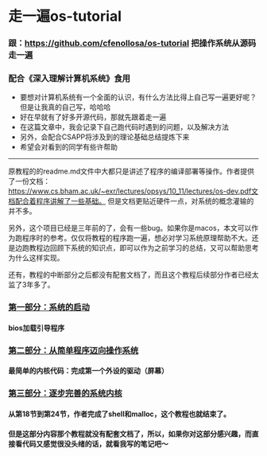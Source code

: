# 走一遍os-tutorial
### 跟：https://github.com/cfenollosa/os-tutorial 把操作系统从源码走一遍
### 配合《深入理解计算机系统》食用
- 要想对计算机系统有一个全面的认识，有什么方法比得上自己写一遍更好呢？但是让我真的自己写，哈哈哈
- 好在早就有了好多开源代码，那就先跟着走一遍
- 在这篇文章中，我会记录下自己跑代码时遇到的问题，以及解决方法
- 另外，会配合CSAPP将涉及到的理论基础总结提炼下来
- 希望会对看到的同学有些许帮助  
-------------

原教程的的readme.md文件中大都只是讲述了程序的编译部署等操作。作者提供了一份文档：https://www.cs.bham.ac.uk/~exr/lectures/opsys/10_11/lectures/os-dev.pdf文档配合着程序讲解了一些基础。 但是文档更贴近硬件一点，对系统的概念灌输的并不多。

另外，这个项目已经是三年前的了，会有一些bug。如果你是macos，本文可以作为跑程序时的参考。仅仅将教程的程序跑一遍，想必对学习系统原理帮助不大。还是边跑教程边回顾下系统的知识点，即可以作为之前学习的总结，又可以帮助思考为什么这样实现。

还有，教程的中断部分之后都没有配套文档了，而且这个教程后续部分作者已经太监了3年多了。

### [第一部分：系统的启动](https://github.com/isyiming/live-up/blob/master/OS/OSpart1.md)
#### bios加载引导程序

### [第二部分：从简单程序迈向操作系统](https://github.com/isyiming/live-up/blob/master/OS/OSpart2.md)
#### 最简单的内核代码：完成第一个外设的驱动（屏幕）


### [第三部分：逐步完善的系统内核](https://github.com/isyiming/live-up/blob/master/OS/OSpart2.md)
#### 从第18节到第24节，作者完成了shell和malloc，这个教程也就结束了。
#### 但是这部分内容那个教程就没有配套文档了，所以，如果你对这部分感兴趣，而直接看代码又感觉很没头绪的话，就看我写的笔记吧～
